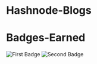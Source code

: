 # Hashnode-Blogs

# Badges-Earned
![First Badge](https://github.com/RohanShrivastava08/Hashnode-Blogs/assets/94133270/248a5960-aa43-4bb1-b222-c4f9f49d6e08)
![Second Badge](https://github.com/RohanShrivastava08/Hashnode-Blogs/assets/94133270/df6f25a6-705b-4d33-8485-33091925c2c8)

